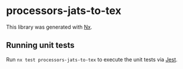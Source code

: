# processors-jats-to-tex

This library was generated with [Nx](https://nx.dev).

## Running unit tests

Run `nx test processors-jats-to-tex` to execute the unit tests via [Jest](https://jestjs.io).
